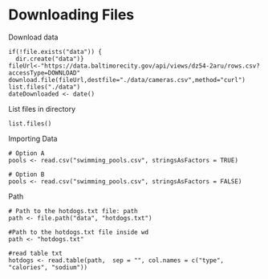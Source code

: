 # Downloading Files

Download data

```
if(!file.exists("data")) {
  dir.create("data")}
fileUrl<-"https://data.baltimorecity.gov/api/views/dz54-2aru/rows.csv?accessType=DOWNLOAD"
download.file(fileUrl,destfile="./data/cameras.csv",method="curl")
list.files("./data")
dateDownloaded <- date()
```

List files in directory

```
list.files()
```

Importing Data

```
# Option A
pools <- read.csv("swimming_pools.csv", stringsAsFactors = TRUE)

# Option B
pools <- read.csv("swimming_pools.csv", stringsAsFactors = FALSE)
```

Path

```
# Path to the hotdogs.txt file: path
path <- file.path("data", "hotdogs.txt")

#Path to the hotdogs.txt file inside wd
path <- "hotdogs.txt"

#read table txt
hotdogs <- read.table(path,  sep = "", col.names = c("type", "calories", "sodium"))
```



